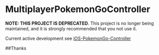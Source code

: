 # MultiplayerPokemonGoController

**NOTE: THIS PROJECT IS DEPRECATED**. This project is no longer being maintained, and it is strongly recommended that you not use it. 

Current active development see [iOS-PokemonGo-Controller](https://github.com/deden/iOS-PokemonGo-Controller)

##Thanks